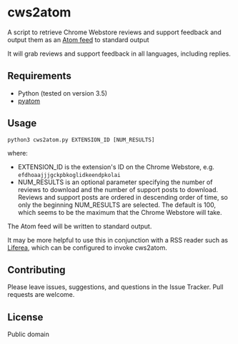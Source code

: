 cws2atom
========

A script to retrieve Chrome Webstore reviews and support feedback and output them as an [Atom feed](https://en.wikipedia.org/wiki/Atom_(standard)) to standard output

It will grab reviews and support feedback in all languages, including replies.

Requirements
------------

* Python (tested on version 3.5)
* [pyatom](https://github.com/rpcope1/pyatom)

Usage
-----

```
python3 cws2atom.py EXTENSION_ID [NUM_RESULTS]
```
where:
* EXTENSION_ID is the extension's ID on the Chrome Webstore, e.g. `efdhoaajjjgckpbkoglidkeendpkolai`
* NUM_RESULTS is an optional parameter specifying the number of reviews to download and the number of support posts to download. Reviews and support posts are ordered in descending order of time, so only the beginning NUM_RESULTS are selected. The default is 100, which seems to be the maximum that the Chrome Webstore will take.

The Atom feed will be written to standard output.

It may be more helpful to use this in conjunction with a RSS reader such as [Liferea](https://lzone.de/liferea/), which can be configured to invoke cws2atom.

Contributing
------------

Please leave issues, suggestions, and questions in the Issue Tracker. Pull requests are welcome.

License
-------

Public domain
